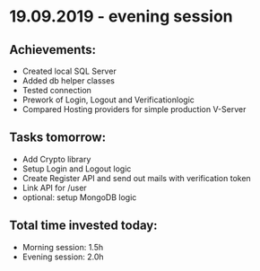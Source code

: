# 19.09.2019 - evening session

## Achievements:

- Created local SQL Server
- Added db helper classes
- Tested connection
- Prework of Login, Logout and Verificationlogic
- Compared Hosting providers for simple production V-Server

## Tasks tomorrow:

- Add Crypto library
- Setup Login and Logout logic
- Create Register API and send out mails with verification token
- Link API for /user
- optional: setup MongoDB logic

## Total time invested today:

- Morning session: 1.5h
- Evening session: 2.0h
